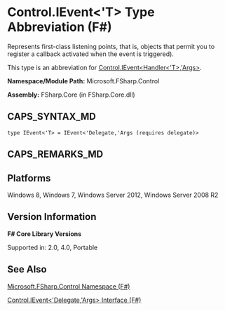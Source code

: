 # Control.IEvent<'T> Type Abbreviation (F#)

Represents first-class listening points, that is, objects that permit you to register a callback activated when the event is triggered).

This type is an abbreviation for [Control.IEvent&lt;Handler&lt;'T&gt;,'Args&gt;](http://msdn.microsoft.com/en-us/library/8dbca0df-f8a1-40bd-8d50-aa26f6a8b862).

**Namespace/Module Path:** Microsoft.FSharp.Control

**Assembly:** FSharp.Core (in FSharp.Core.dll)


## CAPS_SYNTAX_MD

```
type IEvent<'T> = IEvent<'Delegate,'Args (requires delegate)>
```

## CAPS_REMARKS_MD

## Platforms
Windows 8, Windows 7, Windows Server 2012, Windows Server 2008 R2


## Version Information
**F# Core Library Versions**

Supported in: 2.0, 4.0, Portable




## See Also
[Microsoft.FSharp.Control Namespace &#40;F&#35;&#41;](Microsoft.FSharp.Control+Namespace+%28F%23%29.md)

[Control.IEvent&#60;'Delegate,'Args&#62; Interface &#40;F&#35;&#41;](Control.IEvent%3C%27Delegate%2C%27Args%3E+Interface+%28F%23%29.md)

